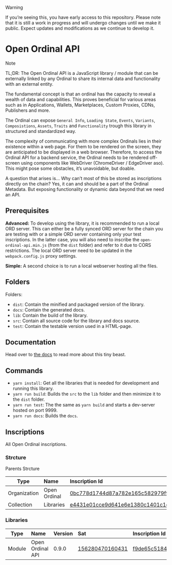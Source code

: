 > [!WARNING]
> If you’re seeing this, you have early access to this repository. Please note that it is still a work in progress and will undergo changes until we make it public. Expect updates and modifications as we continue to develop it.

# Open Ordinal API

> [!NOTE]
> TL;DR:
> The Open Ordinal API is a JavaScript library / module that can be externally linked by any Ordinal to share its internal data and functionality with an external entity.

The fundamental concept is that an ordinal has the capacity to reveal a wealth of data and capabilities. This proves beneficial for various areas such as in Applications, Wallets, Marketplaces, Custom Proxies, CDNs, Publishers and more.

The Ordinal can expose `General Info`, `Loading State`, `Events`, `Variants`, `Composistions`, `Assets`, `Traits` and `Functionality` trough this library in structured and standardized way.

The complexity of communicating with more complex Ordinals lies in their existence within a web page. For them to be rendered on the screen, they are anticipated to be displayed in a web browser. Therefore, to access the Ordinal API for a backend service, the Ordinal needs to be rendered off-screen using components like WebDriver (ChromeDriver / EdgeDriver aso). This might pose some obstacles, it’s unavoidable, but doable.

A question that arises is… Why can’t most of this be stored as inscriptions directly on the chain? Yes, it can and should be a part of the Ordinal Metadata. But exposing functionality or dynamic data beyond that we need an API.

## Prerequisites

**Advanced:** To develop using the library, it is recommended to run a local ORD server. This can either be a fully synced ORD server for the chain you are testing with or a simple ORD server containing only your test inscriptions. In the latter case, you will also need to inscribe the `open-ordinal-api.min.js` (from the `dist` folder) and refer to it due to CORS restrictions. The local ORD server need to be updated in the `webpack.config.js` proxy settings.

**Simple:** A second choice is to run a local webserver hosting all the files.

## Folders

Folders:
- `dist`: Contain the minified and packaged version of the library.
- `docs`: Contain the generated docs.
- `lib`: Contain the build of the library.
- `src`: Contain all source code for the library and docs source.
- `test`: Contain the testable version used in a HTML-page.

## Documentation

Head over to [the docs](docs/markdown/README.md) to read more about this tiny beast.

## Commands

- `yarn install`: Get all the libraries that is needed for development and running this library.
- `yarn run build`: Builds the `src` to the `lib` folder and then minimize it to the `dist` folder.
- `yarn run test`: The the same as `yarn build` and starts a dev-server hosted on port 9999.
- `yarn run docs`: Builds the `docs`.

## Inscriptions
All Open Ordinal inscriptions.

### Strcture
Parents Strcture

| Type         | Name         | Inscription Id                                                                                                                                                            |
| ------------ | :----------- | :------------------------------------------------------------------------------------------------------------------------------------------------------------------------ |
| Organization | Open Ordinal | [0bc778d1744d87a782e165c582979f9c64e15a90cc8e77db25b16f4a740b41d4i0](https://ordinals.com/inscription/0bc778d1744d87a782e165c582979f9c64e15a90cc8e77db25b16f4a740b41d4i0) |
| Collection   | Libraries    | [e4431e01cce9d641e6e1380c1401c1cf0aeb242b5c5f5383aa17c813a7347df3i0](https://ordinals.com/inscription/e4431e01cce9d641e6e1380c1401c1cf0aeb242b5c5f5383aa17c813a7347df3i0) |

### Libraries

| Type   | Name             | Version | Sat                                                         | Inscription Id                                                                                                                                                            |
| ------ | :--------------- | :------ | :---------------------------------------------------------- | :------------------------------------------------------------------------------------------------------------------------------------------------------------------------ |
| Module | Open Ordinal API | 0.9.0   | [156280470160431](https://ordinals.com/sat/156280470160431) | [f9de65c51843738497a07cf3dab5fb13b83c4b135b577ea8c384535c33bae1bci0](https://ordinals.com/inscription/f9de65c51843738497a07cf3dab5fb13b83c4b135b577ea8c384535c33bae1bci0) |
